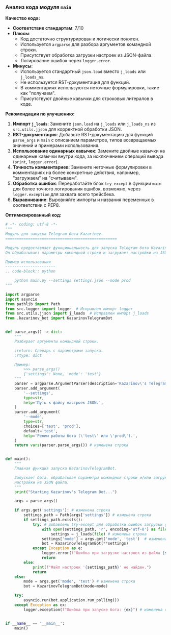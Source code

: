### Анализ кода модуля `main`

**Качество кода:**

- **Соответствие стандартам**: 7/10
- **Плюсы**:
    - Код достаточно структурирован и логически понятен.
    - Используется `argparse` для разбора аргументов командной строки.
    - Присутствует обработка загрузки настроек из JSON-файла.
    - Логирование ошибок через `logger.error`.
- **Минусы**:
    - Используется стандартный `json.load` вместо `j_loads` или `j_loads_ns`.
    - Не используется RST-документация для функций.
    - В комментариях используются неточные формулировки, такие как "получаем".
    - Присутствуют двойные кавычки для строковых литералов в коде.

**Рекомендации по улучшению:**

1.  **Импорт `j_loads`**: Замените `json.load` на `j_loads` или `j_loads_ns` из `src.utils.jjson` для корректной обработки JSON.
2.  **RST-документация**: Добавьте RST-документацию для функций `parse_args` и `main` с описанием параметров, типов возвращаемых значений и примерами использования.
3.  **Использование одинарных кавычек**: Замените двойные кавычки на одинарные кавычки внутри кода, за исключением операций вывода (`print`, `logger.error`).
4.  **Точность комментариев**: Замените неточные формулировки в комментариях на более конкретные действия, например, "загружаем" на "считываем".
5.  **Обработка ошибок**: Переработайте блок `try-except` в функции `main` для более точного логирования ошибок, возможно, через `logger.exception` для захвата всего трейсбека.
6.  **Выравнивание**: Выровняйте импорты и названия переменных в соответствии с PEP8.

**Оптимизированный код:**

```python
# -*- coding: utf-8 -*-
"""
Модуль для запуска Telegram бота Kazarinov.
=================================================

Модуль предоставляет функциональность для запуска Telegram бота Kazarinov.
Он обрабатывает параметры командной строки и загружает настройки из JSON файла.

Пример использования
----------------------
.. code-block:: python

    python main.py --settings settings.json --mode prod
"""

import argparse
import asyncio
from pathlib import Path
from src.logger import logger  # Исправлен импорт logger
from src.utils.jjson import j_loads  # Исправлен импорт j_loads
from .kazarinov_bot import KazarinovTelegramBot


def parse_args() -> dict:
    """
    Разбирает аргументы командной строки.

    :return: Словарь с параметрами запуска.
    :rtype: dict

    Пример:
        >>> parse_args()
        {'settings': None, 'mode': 'test'}
    """
    parser = argparse.ArgumentParser(description='Kazarinov\'s Telegram Bot CLI') # изменена строка
    parser.add_argument(
        '--settings',
        type=str,
        help='Путь к файлу настроек JSON.',
    )
    parser.add_argument(
        '--mode',
        type=str,
        choices=['test', 'prod'],
        default='test',
        help='Режим работы бота (\'test\' или \'prod\').',
    )
    return vars(parser.parse_args()) # изменена строка


def main():
    """
    Главная функция запуска KazarinovTelegramBot.

    Запускает бота, обрабатывая параметры командной строки и/или загружая
    настройки из JSON файла.
    """
    print("Starting Kazarinov's Telegram Bot...")

    args = parse_args()

    if args.get('settings'): # изменена строка
        settings_path = Path(args['settings']) # изменена строка
        if settings_path.exists():
            try: # добавлены try-except для обработки ошибок загрузки файла
                with open(settings_path, 'r', encoding='utf-8') as file:  # изменена строка
                    settings = j_loads(file) # изменена строка
                settings['mode'] = args.get('mode', 'test')  # изменена строка
                bot = KazarinovTelegramBot(**settings)
            except Exception as e:
                logger.error(f"Ошибка при загрузке настроек из файла {settings_path}: {e}") # изменена строка
                return
        else:
            print(f"Файл настроек '{settings_path}' не найден.")
            return
    else:
        mode = args.get('mode', 'test') # изменена строка
        bot = KazarinovTelegramBot(mode=mode)

    try:
        asyncio.run(bot.application.run_polling())
    except Exception as ex:
        logger.exception(f"Ошибка при запуске бота: {ex}") # изменена строка


if __name__ == '__main__':
    main()